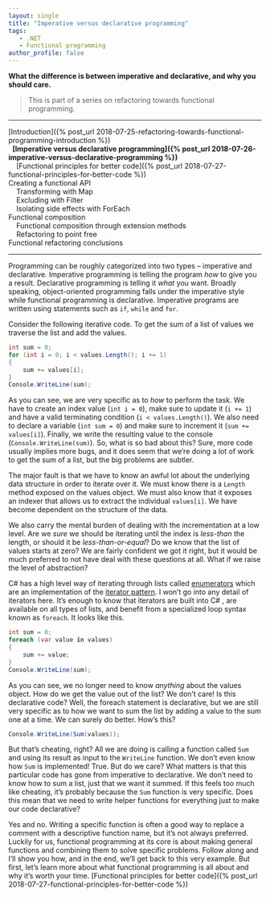 ```yaml
---
layout: single
title: "Imperative versus declarative programming"
tags:
   - .NET
   - Functional programming
author_profile: false
---
```


**What the difference is between imperative and declarative, and why you should care.**

> This is part of a series on refactoring towards functional programming.

---
[Introduction]({% post_url 2018-07-25-refactoring-towards-functional-programming-introduction %})  
&nbsp;&nbsp;**[Imperative versus declarative programming]({% post_url 2018-07-26-imperative-versus-declarative-programming %})**  
&nbsp;&nbsp;&nbsp;&nbsp;[Functional principles for better code]({% post_url 2018-07-27-functional-principles-for-better-code %})  
Creating a functional API  
&nbsp;&nbsp;&nbsp;&nbsp;Transforming with Map  
&nbsp;&nbsp;&nbsp;&nbsp;Excluding with Filter  
&nbsp;&nbsp;&nbsp;&nbsp;Isolating side effects with ForEach  
Functional composition  
&nbsp;&nbsp;&nbsp;&nbsp;Functional composition through extension methods  
&nbsp;&nbsp;&nbsp;&nbsp;Refactoring to point free  
Functional refactoring conclusions  

---

Programming can be roughly categorized into two types – imperative and declarative. Imperative programming is telling the program *how* to give you a result. Declarative programming is telling it *what* you want. Broadly speaking, object-oriented programming falls under the imperative style while functional programming is declarative. Imperative programs are written using statements such as ```if```, ```while``` and ```for```.

Consider the following iterative code. To get the sum of a list of values we traverse the list and add the values.

```csharp
int sum = 0;
for (int i = 0; i < values.Length(); i += 1)
{
    sum += values[i];
}
Console.WriteLine(sum);
```

As you can see, we are very specific as to *how* to perform the task. We have to create an index value (```int i = 0```), make sure to update it (```i += 1```) and have a valid terminating condition (```i < values.Length()```). We also need to declare a variable (```int sum = 0```) and make sure to increment it (```sum += values[i]```). Finally, we write the resulting value to the console (```Console.WriteLine(sum)```). So, what is so bad about this? Sure, more code usually implies more bugs, and it does seem that we’re doing a lot of work to get the sum of a list, but the big problems are subtler.

The major fault is that we have to know an awful lot about the underlying data structure in order to iterate over it. We must know there is a ```Length``` method exposed on the values object. We must also know that it exposes an indexer that allows us to extract the individual ```values[i]```. We have become dependent on the structure of the data.

We also carry the mental burden of dealing with the incrementation at a low level. Are we *sure* we should be iterating until the index is *less-than* the length, or should it be *less-than-or-equal*? Do we know that the list of values starts at zero? We are fairly confident we got it right, but it would be much preferred to not have deal with these questions at all. What if we raise the level of abstraction?

C# has a high level way of iterating through lists called [enumerators](https://msdn.microsoft.com/en-us/library/78dfe2yb(v=vs.110).aspx) which are an implementation of the [iterator pattern](https://en.wikipedia.org/wiki/Iterator_pattern). I won’t go into any detail of iterators here. It’s enough to know that iterators are built into C# , are available on all types of lists, and benefit from a specialized loop syntax known as ```foreach```. It looks like this.

```csharp
int sum = 0;
foreach (var value in values)
{
    sum += value;
}
Console.WriteLine(sum);
```

As you can see, we no longer need to know *anything* about the values object. How do we get the value out of the list? We don’t care! Is this declarative code? Well, the foreach statement is declarative, but we are still very specific as to how we want to sum the list by adding a value to the sum one at a time. We can surely do better. How’s this?

```csharp
Console.WriteLine(Sum(values));
```

But that’s cheating, right? All we are doing is calling a function called ```Sum``` and using its result as input to the ```WriteLine``` function. We don’t even know how ```Sum``` is implemented! True. But do we care? What matters is that this particular code has gone from imperative to declarative. We don’t need to know how to sum a list, just that we want it summed. If this feels too much like cheating, it’s probably because the ```Sum``` function is very specific. Does this mean that we need to write helper functions for everything just to make our code declarative?

Yes and no. Writing a specific function is often a good way to replace a comment with a descriptive function name, but it’s not always preferred. Luckily for us, functional programming at its core is about making general functions and combining them to solve specific problems. Follow along and I’ll show you how, and in the end, we’ll get back to this very example. But first, let’s learn more about what functional programming is all about and why it’s worth your time. [Functional principles for better code]({% post_url 2018-07-27-functional-principles-for-better-code %})